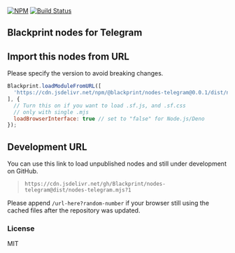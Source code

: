 [![NPM](https://img.shields.io/npm/v/@blackprint/nodes-telegram.svg)](https://www.npmjs.com/package/@blackprint/nodes-telegram)
[![Build Status](https://github.com/Blackprint/nodes-telegram/actions/workflows/build.yml/badge.svg?branch=master)](https://github.com/Blackprint/nodes-telegram/actions/workflows/build.yml)

## Blackprint nodes for Telegram

## Import this nodes from URL
Please specify the version to avoid breaking changes.

```js
Blackprint.loadModuleFromURL([
  'https://cdn.jsdelivr.net/npm/@blackprint/nodes-telegram@0.0.1/dist/nodes-telegram.mjs'
], {
  // Turn this on if you want to load .sf.js, and .sf.css
  // only with single .mjs
  loadBrowserInterface: true // set to "false" for Node.js/Deno
});
```

## Development URL
You can use this link to load unpublished nodes and still under development on GitHub.
> `https://cdn.jsdelivr.net/gh/Blackprint/nodes-telegram@dist/nodes-telegram.mjs?1`

Please append `/url-here?random-number` if your browser still using the cached files after the repository was updated.

### License
MIT